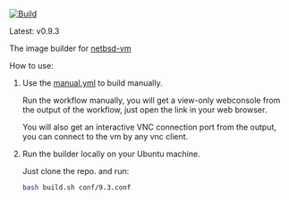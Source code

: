 

[![Build](https://github.com/vmactions/netbsd-builder/actions/workflows/build.yml/badge.svg)](https://github.com/vmactions/netbsd-builder/actions/workflows/build.yml)

Latest: v0.9.3


The image builder for [netbsd-vm](https://github.com/vmactions/netbsd-vm)


How to use:

1. Use the [manual.yml](.github/workflows/manual.yml) to build manually.
   
    Run the workflow manually, you will get a view-only webconsole from the output of the workflow, just open the link in your web browser.
   
    You will also get an interactive VNC connection port from the output, you can connect to the vm by any vnc client.

2. Run the builder locally on your Ubuntu machine.

    Just clone the repo. and run:
    ```bash
    bash build.sh conf/9.3.conf
    ```
   
